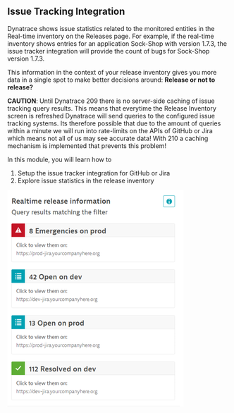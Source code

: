## Issue Tracking Integration

Dynatrace shows issue statistics related to the monitored entities in the Real-time inventory on the Releases page. For example, if the real-time inventory shows entries for an application Sock-Shop with version 1.7.3, the issue tracker integration will provide the count of bugs for Sock-Shop version 1.7.3.

This information in the context of your release inventory gives you more data in a single spot to make better decisions around: **Release or not to release?**

**CAUTION**: Until Dynatrace 209 there is no server-side caching of issue tracking query results. This means that everytime the Release Inventory screen is refreshed Dynatrace will send queries to the configured issue tracking systems. Its therefore possible that due to the amount of queries within a minute we will run into rate-limits on the APIs of GitHub or Jira which means not all of us may see accurate data! With 210 a caching mechanism is implemented that prevents this problem!

In this module, you will learn how to
1. Setup the issue tracker integration for GitHub or Jira
2. Explore issue statistics in the release inventory

![](../../assets/images/06_issuestatistics.png)
